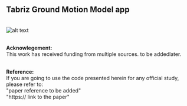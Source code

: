 ## Tabriz Ground Motion Model app
\
![alt text](https://stand4heritage.org/wp-content/uploads/s4h-logo2.svg)

\
__Acknowlegement:__
\
This work has received funding from multiple sources. to be addedlater.


\
__Reference:__
\
If you are going to use the code presented herein for any official study, please refer to:
\
"paper reference to be added"
\
"https:// link to the paper"
